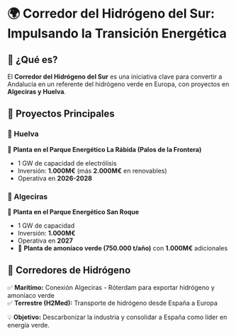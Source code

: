 # 🌍 Corredor del Hidrógeno del Sur: Impulsando la Transición Energética  

## 🚀 ¿Qué es?  
El **Corredor del Hidrógeno del Sur** es una iniciativa clave para convertir a Andalucía en un referente del hidrógeno verde en Europa, con proyectos en **Algeciras y Huelva**.  

## 🔋 Proyectos Principales  

### 🔹 Huelva  
📍 **Planta en el Parque Energético La Rábida (Palos de la Frontera)**  
- 1 GW de capacidad de electrólisis  
- Inversión: **1.000M€** (más **2.000M€** en renovables)  
- Operativa en **2026-2028**  

### 🔹 Algeciras  
📍 **Planta en el Parque Energético San Roque**  
- 1 GW de capacidad  
- Inversión: **1.000M€**  
- Operativa en **2027**  
- 🚢 **Planta de amoníaco verde (750.000 t/año)** con **1.000M€** adicionales  

## 🌊 Corredores de Hidrógeno  
✅ **Marítimo:** Conexión Algeciras - Róterdam para exportar hidrógeno y amoníaco verde  
✅ **Terrestre (H2Med):** Transporte de hidrógeno desde España a Europa  

💡 **Objetivo:** Descarbonizar la industria y consolidar a España como líder en energía verde.  
